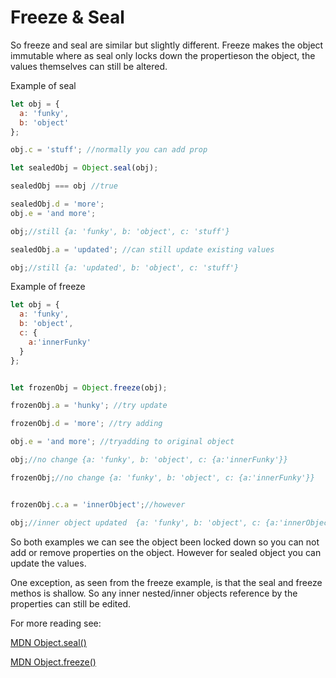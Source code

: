 # Freeze & Seal

So freeze and seal are similar but slightly different.  Freeze makes the object immutable where as seal only locks down the propertieson the object, the values themselves can still be altered.

Example of seal

```javascript
let obj = {
  a: 'funky',
  b: 'object'
};

obj.c = 'stuff'; //normally you can add prop

let sealedObj = Object.seal(obj);

sealedObj === obj //true

sealedObj.d = 'more';
obj.e = 'and more';

obj;//still {a: 'funky', b: 'object', c: 'stuff'}

sealedObj.a = 'updated'; //can still update existing values

obj;//still {a: 'updated', b: 'object', c: 'stuff'}

```

Example of freeze

```javascript
let obj = {
  a: 'funky',
  b: 'object',
  c: {
    a:'innerFunky'
  }
};


let frozenObj = Object.freeze(obj);

frozenObj.a = 'hunky'; //try update

frozenObj.d = 'more'; //try adding

obj.e = 'and more'; //tryadding to original object

obj;//no change {a: 'funky', b: 'object', c: {a:'innerFunky'}}

frozenObj;//no change {a: 'funky', b: 'object', c: {a:'innerFunky'}}


frozenObj.c.a = 'innerObject';//however

obj;//inner object updated  {a: 'funky', b: 'object', c: {a:'innerObject'}}

```

So both examples we can see the object been locked down so you can not add or remove properties on the object.  However for sealed object you can update the values.

One exception, as seen from the freeze example, is that the seal and freeze methos is shallow. So any inner nested/inner objects reference by the properties can still be edited.

For more reading see:

[MDN Object.seal()][mdn Object.seal()]

[MDN Object.freeze()][mdn Object.freeze()]


[mdn Object.freeze()]:https://developer.mozilla.org/en-US/docs/Web/JavaScript/Reference/Global_Objects/Object/freeze

[mdn Object.seal()]:https://developer.mozilla.org/en-US/docs/Web/JavaScript/Reference/Global_Objects/Object/seal

